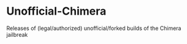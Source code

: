 # Unofficial-Chimera
Releases of (legal/authorized) unofficial/forked builds of the Chimera jailbreak
